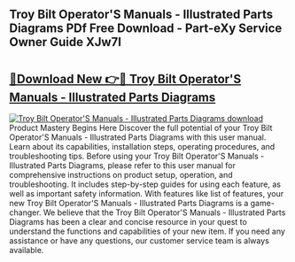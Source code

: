 ## Troy Bilt Operator'S Manuals - Illustrated Parts Diagrams PDf Free Download - Part-eXy Service Owner Guide XJw7I

# <h2><a href="http://dfu6wb.blite.top/?on=Troy+Bilt+Operator%27S+Manuals+-+Illustrated+Parts+Diagrams">🔗Download New 👉🔴 Troy Bilt Operator'S Manuals - Illustrated Parts Diagrams</a></h2>

[![Troy Bilt Operator'S Manuals - Illustrated Parts Diagrams download](https://i.imgur.com/lujVjoI.png)](http://dfu6wb.blite.top/?on=Troy+Bilt+Operator%27S+Manuals+-+Illustrated+Parts+Diagrams)
Product Mastery Begins Here Discover the full potential of your Troy Bilt Operator'S Manuals - Illustrated Parts Diagrams with this user manual. Learn about its capabilities, installation steps, operating procedures, and troubleshooting tips. Before using your Troy Bilt Operator'S Manuals - Illustrated Parts Diagrams, please refer to this user manual for comprehensive instructions on product setup, operation, and troubleshooting. It includes step-by-step guides for using each feature, as well as important safety information. With features like list of features, your new Troy Bilt Operator'S Manuals - Illustrated Parts Diagrams is a game-changer. We believe that the Troy Bilt Operator'S Manuals - Illustrated Parts Diagrams has been a clear and concise resource in your quest to understand the functions and capabilities of your new item. If you need any assistance or have any questions, our customer service team is always available.
